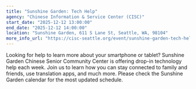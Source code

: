 ```yaml
---
title: "Sunshine Garden: Tech Help"
agency: "Chinese Information & Service Center (CISC)"
start_date: "2025-12-12 13:00:00"
end_date: "2025-12-12 14:00:00"
location: "Sunshine Garden, 611 S Lane St, Seattle, WA, 98104"
more_info_url: "https://cisc-seattle.org/event/sunshine-garden-tech-help-4/2025-12-12/"
---
```


Looking for help to learn more about your smartphone or tablet? Sunshine Garden Chinese Senior Community Center is offering drop-in technology help each week. Join us to learn how you can stay connected to family and friends, use translation apps, and much more. 
Please check the Sunshine Garden calendar for the most updated schedule. 
 
